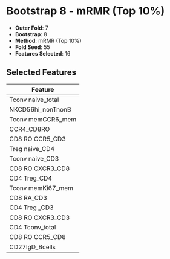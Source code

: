# Bootstrap 8 - mRMR (Top 10%)

- **Outer Fold**: 7
- **Bootstrap**: 8
- **Method**: mRMR (Top 10%)
- **Fold Seed**: 55
- **Features Selected**: 16

## Selected Features

| Feature |
|---------|
| Tconv naive_total |
| NKCD56hi_nonTnonB |
| Tconv memCCR6_mem |
| CCR4_CD8RO |
| CD8 RO CCR5_CD3 |
| Treg naive_CD4 |
| Tconv naive_CD3 |
| CD8 RO CXCR3_CD8 |
| CD4 Treg_CD4 |
| Tconv memKi67_mem |
| CD8 RA_CD3 |
| CD4 Treg _CD3 |
| CD8 RO CXCR3_CD3 |
| CD4 Tconv_total |
| CD8 RO CCR5_CD8 |
| CD27IgD_Bcells |
